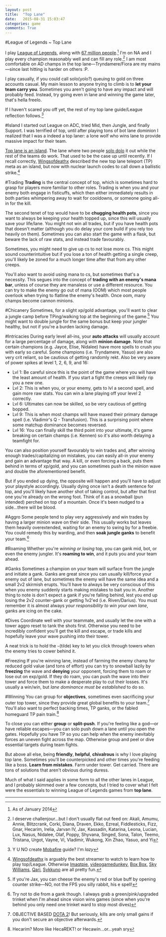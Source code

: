 ```yaml
---
layout: post
title:  "Top Lane"
date:   2015-08-31 15:03:47
categories: game
comments: True
---
```


#League of Legends ~ Top Lane

I play [League of Legends][lol], along with [67 million people][WSJ].[^1] I'm on NA and I play every champion reasonably well and can fill any role.[^2] I am most comfortable on AD champs in the top lane—Tryndamere/Fiora are my mains—since last hitting is harder on others :P.

I play casually, if you could call solo(yolo?) queuing to gold on three accounts casual. My main lesson to anyone trying to climb is to **let your team carry you**. Sometimes you aren't going to have any impact and will probably feed. Instead, try going even in lane and winning the game later, that's hella freelo.

If I haven't scared you off yet, the rest of my top lane guide/League reflection follows.[^3]

#Island
I started out League on ADC, tried Mid, then Jungle, and finally Support. I was terrified of top, until after playing tons of bot lane dominion I realized that I was a indeed a top laner: a lone wolf who wins lane to provide massive impact for their team.

[Top lane is an island][island]. The lane where two people [solo dolo][cudders] it out while the rest of the teams do work. That used to be the case up until recently. If I recall correctly, [Wingsofdeathx][wangs] described the new top lane teleport (TP) meta as an island, but now with nuclear launch codes to call down a ballistic strike.[^4]

#Trading
**Trading** is the central concept of top, which is sometimes hard to grasp for players more familiar to other roles. Trading is when you and your enemy both engage in fisticuffs, which then either immediately results in both parties whimpering away to wait for cooldowns, or someone going all-in for the kill.

The second tenet of top would have to be **chugging health pots**, since you want to always be keeping your health topped up, since this will usually save your life/lane. You might not win all trades, but if you have health pots that doesn't matter (although you do delay your core build if you rely too heavily on them). Sometimes you can also start the game with a flask, but beware the lack of raw stats, and instead trade favourably.

Sometimes, you might need to give up cs to not lose more cs. This might sound counterintuitive but if you lose a ton of health getting a single creep, you'll likely be zoned for a much longer time after that from any other creeps.

You'll also want to avoid using mana to cs, but sometimes that's a necessity. This segues into the concept of **trading with an enemy's mana bar**, unless of course they are manaless or use a different resource. You can try to make the enemy go out of mana (OOM) which most people overlook when trying to flatline the enemy's health. Once oom, many champs become cannon minions.

#Chicanery
Sometimes, for a slight xp/gold advantage, you'll want to clear a jungle camp before TPing/walking top at the beginning of the game.[^5] You might want to double jungle for the same bonus but keep your jungler healthy, but not if you're a burden lacking damage.

#Intricacies
During early level all-ins, your **auto attacks** will usually account for a large percentage of damage, along with **minion damage**. Note that certain champions (e.g. Jayce, Elise, Nidalee) have more spells to crush you with early so careful. Some champions (i.e. Tryndamere, Yasuo) are also very crit reliant, so be cautious of getting randomly rekt. Also be very aware of power spikes at level 1, 2, 6, 9, and 16:

* Lvl 1: Be careful since this is the point of the game where you will have the least amount of health. If you start a fight the creeps will likely rip you a new one.
* Lvl 2: This is when you, or your enemy, gets to lvl a second spell, and gain more raw stats. You can win a lane playing off your level 2 correctly.
* Lvl 6: Ultimates can now be skilled, so be very cautious of getting bopped.
* Lvl 9: This is when most champs will have maxed their primary damage spell (i.e. Vladimir's Q - Transfusion). This is a surprising point where some matchup dominance becomes reversed.
* Lvl 16: You can finally skill the third point into your ultimate, it's game breaking on certain champs (i.e. Kennen) so it's also worth delaying a teamfight for.

You can also position yourself favourably to win trades and, after winning enough trades/capitalizing on mistakes, you can easily all-in your enemy and gain an advantage that way. A kill, or even forcing a back, puts them behind in terms of xp/gold, and you can sometimes push in the minion wave and double the aforementioned benefit.

But if you ended up dying, the opposite will happen and you'll have to adjust your playstyle accordingly. Usually dying once isn't a death sentence for top, and you'll likely have another shot of taking control, but after that first one you're already on the wrong foot. Think of it as a snowball (pun intended) perched on top of a mountain. Once it's been nudged to a side...there will be blood.

#Aggro
Some people tend to play very aggressively and win trades by having a larger minion wave on their side. This usually works but leaves them heavily overextended, waiting for an enemy to swing by for a freebie. You could remedy this by warding, and then **soak jungle ganks** to benefit your team.[^6]

#Roaming
Whether you're _winning or losing_ top, you can gank mid, bot, or even the enemy jungler. It's **roaming to win**, and it puts you and your team ahead.

#Ganks
Sometimes a champion on your team will surface from the jungle and initiate a gank. Ganks are great since you can usually kill/force your enemy out of lane, but sometimes the enemy will have the same idea and a small 2v2 skirmish erupts. You'll have to always be very conscious of this when you enemy suddenly starts making mistakes to bait you in. Another thing to note is don't expect a gank if you're falling behind, lest you end up losing the 2v2 counter-gank or getting 1v2'ed (i.e. Riven/Darius). You must remember it is almost always _your responsibility to win your own lane_, ganks are icing on the cake.

#Dives
Coordinate well with your teammate, and usually let the one with a tower aggro reset to tank the shots first. Otherwise you need to be incredibly confident you'll get the kill and escape, or trade kills and hopefully leave your wave pushing into their tower. 

A neat trick is to hold the `~`(tilde) key to let you click through towers when the enemy tries to cower behind it.

#Freezing
If you're winning lane, instead of farming the enemy champ for reduced gold value (and tons of effort) you can try to snowball lazily by **freezing** the wave and **denying** your opponent, forcing them to roam or lose out on exp/gold. If they do roam, you can push the wave into their tower and force them to make a desperate play to cut their losses. It's usually a win/win, but _lane dominance must be established_ to do so.

#Winning
You can group for **objectives**, sometimes even sacrificing your outer top tower, since they provide great global benefits to your team.[^8] You'll also want to perfect backing times, TP ganks, or the fabled homeguard TP pain train.[^7]

To close you can either **group** or **split-push**. If you're feeling like a god—or have reliable escapes—you can solo push down a lane until you open the gates.  Hopefully you have TP so you can help when the enemy inevitably forces an uneven fight across the map. Otherwise group and peel or dive essential targets during team fights.

But above all else, being **friendly**, **helpful**, **chivalrous** is why I love playing top lane. Sometimes you'll be counterpicked and other times you're feeding like a boss. **Learn from mistakes**. Farm under tower. Get carried. There are tons of solutions that aren't obvious during duress.

Much of what I said applies in some form to all the other lanes in League, and I probably skimmed over a few concepts, but I tried to cover what I felt were the essentials to winning League of Legends games from **top lane**.

---

[^1]: As of January 2014
[^2]: I deserve challenjour...but I don't usually flat out feed on: Akali, Amumu, Annie, Blitzcrank, Corki, Diana, Draven, Ekko, Ezreal, Fiddlesticks, Fizz, Gnar, Hecarim, Irelia, Jarvan IV, Jax, Kassadin, Katarina, Leona, Lucian, Lux, Nasus, Nidalee, Olaf, Poppy, Shyvana, Singed, Sona, Talon, Teemo, Tristana, Urgot, Vayne, Vi, Vladimir, Wukong, Xin Zhao, Yasuo, and Yi
[^3]: Y U NO create [Mobafire][mobafire] guide? I'm _lazy_
[^4]: [Wingsofdeathx][wangs] is arguably the best streamer to watch to learn how to play top/League. Otherwise [Imaqtpie][qtpie], [videogamedunkey][dunkey], [Box Box][box^2], [Sky Williams][sky], [Qari][qari], [Sykkuno][sykkuno] are all pretty fun.
[^5]: If you're Jax, you can cheese the enemy's red or blue buff by opening counter strike—NO, not the FPS you silly rabbit, his e spell!
[^6]: Try not to die from a gank though. I always grab a green/pink/upgraded trinket when I'm ahead since vision wins games (since when you're behind you only need one trinket ward to stop most dives)
[^7]: Hecarim? More like HecaREKT! or Hecawin...or...yeah sry
[^8]: OBJECTIVE BASED [DOTA 2][dota2]! But seriously, kills are only small gains if you don't secure an objective afterwards.

[island]: http://na.lolesports.com/articles/no-longer-island-dissecting-top-lane
[cudders]: http://genius.com/Kid-cudi-solo-dolo-lyrics
[wangs]: http://www.twitch.tv/wingsofdeath/profile
[WSJ]: http://blogs.wsj.com/digits/2014/01/27/player-tally-for-league-of-legends-surges/
[lol]: http://na.leagueoflegends.com/
[mobafire]: http://www.mobafire.com/
[dota2]: http://blog.dota2.com/
[qtpie]: http://www.twitch.tv/imaqtpie/profile
[dunkey]: https://www.youtube.com/user/videogamedunkey
[box^2]: http://www.twitch.tv/flosd/profile
[sky]: http://www.twitch.tv/sky_mp3/profile
[qari]: http://www.twitch.tv/GameQari
[sykkuno]: http://www.twitch.tv/sykkuno/profile